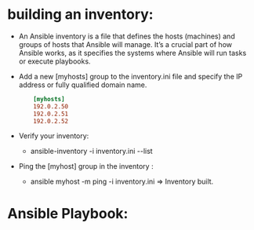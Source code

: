 # building an inventory:

* An Ansible inventory is a file that defines the hosts (machines) and groups of hosts that Ansible will manage. It’s a crucial part of how Ansible works, as it specifies the systems where Ansible will run tasks or execute playbooks.

* Add a new [myhosts] group to the inventory.ini file and specify the IP address or fully qualified domain name.

    ```INI
        [myhosts]
        192.0.2.50
        192.0.2.51
        192.0.2.52
    ```
* Verify your inventory:
    - ansible-inventory -i inventory.ini --list
* Ping the [myhost] group in the inventory :
    - ansible myhost -m ping -i inventory.ini 
    => Inventory built.


# Ansible Playbook:

